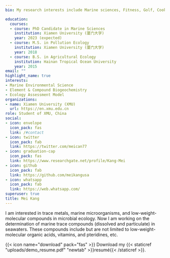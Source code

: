 ```yaml
---
bio: My research interests include Marine sciences, Fitness, Golf, Cooking, Calligraphy, Poeming and maybe programmable in the future.

education:
  courses:
  - course: PhD Candidate in Marine Sciences
    institution: Xiamen University (厦门大学)
    year: 2023 (expected)
  - course: M.S. in Pollution Ecology
    institution: Xiamen University (厦门大学)
    year: 2018
  - course: B.S. in Agricultural Ecology
    institution: Hainan Tropical Ocean University
    year: 2015
email: ""
highlight_name: true
interests:
- Marine Environmental Science
- Element & Compound Biogeochemistry 
- Ecology Assessment Model
organizations:
- name: Xiamen University (XMU)
  url: https://en.xmu.edu.cn
role: Student of XMU, China
social:
- icon: envelope
  icon_pack: fas
  link: /#contact
- icon: twitter
  icon_pack: fab
  link: https://twitter.com/meican77
- icon: graduation-cap
  icon_pack: fas
  link: https://www.researchgate.net/profile/Kang-Mei
- icon: github
  icon_pack: fab
  link: https://github.com/meikangusa
- icon: whatsapp
  icon_pack: fab
  link: https://web.whatsapp.com/
superuser: true
title: Mei Kang
---
```


I am interested in trace metals, marine microorganisms, and low-weight-molecular compounds in microbial ecology. Now I am working on the determination of marine trace compounds (dissolved and particulate) in seawaters. These compounds include but are not limited to low-weight-molecular organic acids, vitamins, and pteridines, etc.



{{< icon name="download" pack="fas" >}} Download my {{< staticref "uploads/demo_resume.pdf" "newtab" >}}resumé{{< /staticref >}}.
